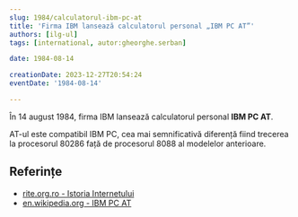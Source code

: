 ```yaml
---
slug: 1984/calculatorul-ibm-pc-at
title: 'Firma IBM lansează calculatorul personal „IBM PC AT”'
authors: [ilg-ul]
tags: [international, autor:gheorghe.serban]

date: 1984-08-14

creationDate: 2023-12-27T20:54:24
eventDate: '1984-08-14'

---
```


În 14 august 1984, firma IBM lansează calculatorul personal **IBM PC AT**.

<!-- truncate -->

AT-ul este compatibil IBM PC, cea mai semnificativă diferență fiind
trecerea la procesorul 80286 față de procesorul 8088 al modelelor
anterioare.

## Referințe

- [rite.org.ro - Istoria Internetului](https://rite.org.ro/istoria-internetului/)
- [en.wikipedia.org - IBM PC AT](https://en.wikipedia.org/wiki/IBM_Personal_Computer_AT)
